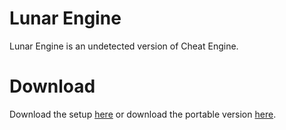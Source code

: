 # Lunar Engine
Lunar Engine is an undetected version of Cheat Engine.

# Download
Download the setup [here](https://github.com/manovisible/lunarengine/releases/download/v.7.2/LunarEngineSetup.exe) or download the portable version [here](https://github.com/manovisible/lunarengine/releases/download/v.7.2/Lunar.Engine.zip).

